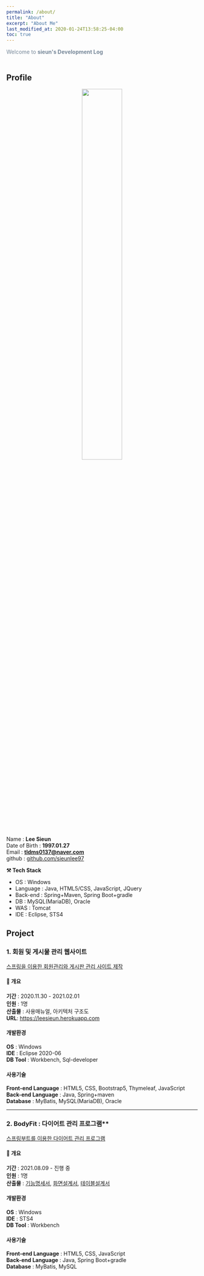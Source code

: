 ```yaml
---
permalink: /about/
title: "About"
excerpt: "About Me"
last_modified_at: 2020-01-24T13:58:25-04:00
toc: true
---
```


<span style="color:lightslategray"> Welcome to **sieun's Development Log** </span>
<br/><br/>

## Profile
<figure>
 <p align="center"><img width="50%" height="50%" src="https://user-images.githubusercontent.com/63999784/136558892-3649e8d8-4bc9-43d7-a03b-086d6c94208e.png"></p>
</figure>

Name : **Lee Sieun** <br/> 
Date of Birth : **1997.01.27** <br/> 
Email : **tldms0137@naver.com** <br/> 
github : <a href="http://github.com/sieunlee97" target="_blank">github.com/sieunlee97</a>

**:hammer_and_pick: Tech Stack**
- OS : Windows
- Language : Java, HTML5/CSS, JavaScript, JQuery
- Back-end : Spring+Maven, Spring Boot+gradle
- DB : MySQL(MariaDB), Oracle
- WAS : Tomcat
- IDE : Eclipse, STS4


## Project
### 1. 회원 및 게시물 관리 웹사이트
<a href="http://github.com/sieunlee97/leesieun" target="_blank">스프링을 이용한 회원관리와 게시판 관리 사이트 제작</a>

#### :high_brightness: 개요
**기간** : 2020.11.30 - 2021.02.01 <br>
**인원** : 1명 <br>
**산출물** : 사용매뉴얼, 아키텍처 구조도<br>
**URL**: <a href="https://leesieun.herokuapp.com">https://leesieun.herokuapp.com</a>

#### 개발환경
**OS** : Windows <br>
**IDE** : Eclipse 2020-06 <br>
**DB Tool** : Workbench, Sql-developer <br>

#### 사용기술
**Front-end Language** : HTML5, CSS, Bootstrap5, Thymeleaf, JavaScript <br>
**Back-end Language** : Java, Spring+maven<br>
**Database** : MyBatis, MySQL(MariaDB), Oracle <br>

---

### 2. BodyFit : 다이어트 관리 프로그램**
<a href="http://github.com/sieunlee97/bodyfit_team" target="_blank">스프링부트를 이용한 다이어트 관리 프로그램</a>

#### :high_brightness: 개요
**기간** : 2021.08.09 - 진행 중 <br>
**인원** : 1명 <br>
**산출물** : [기능명세서](https://docs.google.com/spreadsheets/d/1L-KKWbsPoE57nKr2RHSAJG1CAai7fB-dlXGowB7tyao/edit?usp=sharing), [화면설계서](https://drive.google.com/file/d/1Xznkdiz6SSP7EBszNOcNaMHtefeCOrYQ/view?usp=sharing), [테이블설계서](https://www.erdcloud.com/d/2x4h8egc5tteHRYzA) <br>

#### 개발환경
**OS** : Windows <br>
**IDE** : STS4 <br>
**DB Tool** : Workbench <br>

#### 사용기술
**Front-end Language** : HTML5, CSS, JavaScript <br>
**Back-end Language** : Java, Spring Boot+gradle <br>
**Database** : MyBatis, MySQL <br>
